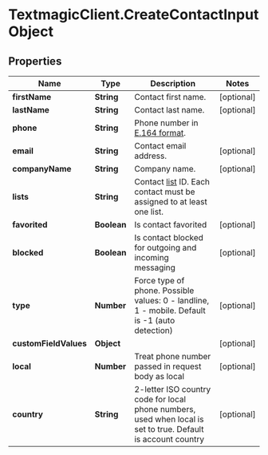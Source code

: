 # TextmagicClient.CreateContactInputObject

## Properties
Name | Type | Description | Notes
------------ | ------------- | ------------- | -------------
**firstName** | **String** | Contact first name. | [optional] 
**lastName** | **String** | Contact last name. | [optional] 
**phone** | **String** | Phone number in [E.164 format](https://en.wikipedia.org/wiki/E.164). | 
**email** | **String** | Contact email address. | [optional] 
**companyName** | **String** | Company name. | [optional] 
**lists** | **String** | Contact [list](http://docs.textmagictesting.com/tag#Lists) ID. Each contact must be assigned to at least one list. | 
**favorited** | **Boolean** | Is contact favorited | [optional] 
**blocked** | **Boolean** | Is contact blocked for outgoing and incoming messaging | [optional] 
**type** | **Number** | Force type of phone. Possible values: 0 - landline, 1 - mobile. Default is -1 (auto detection) | [optional] 
**customFieldValues** | **Object** |  | [optional] 
**local** | **Number** | Treat phone number passed in request body as local | [optional] 
**country** | **String** | 2-letter ISO country code for local phone numbers, used when local is  set to true. Default is account country | [optional] 


